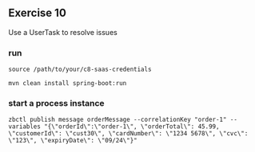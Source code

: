 
## Exercise 10

Use a UserTask to resolve issues

### run 
```source /path/to/your/c8-saas-credentials```

```mvn clean install spring-boot:run```

### start a process instance
```zbctl publish message orderMessage --correlationKey "order-1" --variables "{\"orderId\":\"order-1\", \"orderTotal\": 45.99, \"customerId\": \"cust30\", \"cardNumber\": \"1234 5678\", \"cvc\": \"123\", \"expiryDate\": \"09/24\"}"```